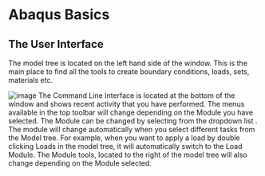 # Abaqus Basics
## The User Interface
The model tree is located on the left hand side of the window. This is the main place to find all the tools to create boundary conditions, loads, sets, materials etc.

![image](https://user-images.githubusercontent.com/80410515/111624475-a7f35480-87e3-11eb-89b2-9bc0d424403e.png)
The Command Line Interface is located at the bottom of the window and shows recent activity that you have performed.
The menus available in the top toolbar will change depending on the Module you have selected. The Module can be changed by selecting from the dropdown list  . The module will change automatically when you select different tasks from the Model tree. For example, when you want to apply a load by double clicking Loads   in the model tree, it will automatically switch to the Load Module.
The Module tools, located to the right of the model tree will also change depending on the Module selected.
